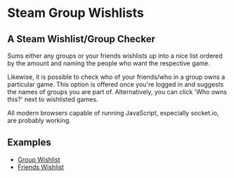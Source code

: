 Steam Group Wishlists
=====================

A Steam Wishlist/Group Checker
------------------------------

Sums either any groups or your friends wishlists up into a nice list ordered
by the amount and naming the people who want the respective game.

Likewise, it is possible to check who of your friends/who in a group owns
a particular game. This option is offered once you're logged in and suggests
the names of groups you are part of. Alternatively, you can click 'Who owns
this?' next to wishlisted games.

All modern browsers capable of running JavaScript, especially socket.io,
are probably working.

Examples
--------

* [Group Wishlist](http://swl.mabako.net/giftofgiving)
* [Friends Wishlist](http://swl.mabako.net/friends/76561197984787392)
